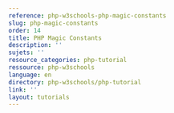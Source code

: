 ```yaml
---
reference: php-w3schools-php-magic-constants
slug: php-magic-constants
order: 14
title: PHP Magic Constants
description: ''
sujets: ''
resource_categories: php-tutorial
ressource: php-w3schools
language: en
directory: php-w3schools/php-tutorial
link: ''
layout: tutorials
---
```

